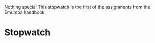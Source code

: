 Nothing special
This stopwatch is the first of the assignments from the Emumba handbook 
# Stopwatch
